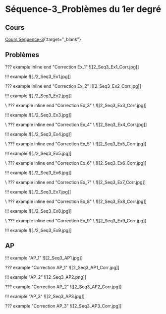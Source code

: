 # Séquence-3_Problèmes du 1er degré

## Cours

[Cours Sequence-3](./Seq3_Co.pdf){:target="_blank"}


## Problèmes

??? example inline end "Correction Ex_1"
    ![[2_Seq3_Ex1_Corr.jpg]]

!!! example
    ![[./2_Seq3_Ex1.jpg]]

??? example inline end "Correction Ex_2"
    ![[2_Seq3_Ex2_Corr.jpg]]

!!! example
    ![[./2_Seq3_Ex2.jpg]]

\ ??? example inline end "Correction Ex_3"
\    ![[2_Seq3_Ex3_Corr.jpg]]

!!! example
    ![[./2_Seq3_Ex3.jpg]]

\ ??? example inline end "Correction Ex_4"
\    ![[2_Seq3_Ex4_Corr.jpg]]

!!! example
    ![[./2_Seq3_Ex4.jpg]]

\ ??? example inline end "Correction Ex_5"
\   ![[2_Seq3_Ex5_Corr.jpg]]

!!! example
    ![[./2_Seq3_Ex5.jpg]]

\ ??? example inline end "Correction Ex_6"
\    ![[2_Seq3_Ex6_Corr.jpg]]

!!! example
    ![[./2_Seq3_Ex6.jpg]]


\ ??? example inline end "Correction Ex_7"
\    ![[2_Seq3_Ex7_Corr.jpg]]

!!! example
    ![[./2_Seq3_Ex7.jpg]]


\ ??? example inline end "Correction Ex_8"
\    ![[2_Seq3_Ex8_Corr.jpg]]

!!! example
    ![[./2_Seq3_Ex8.jpg]]


\ ??? example inline end "Correction Ex_9"
\    ![[2_Seq3_Ex9_Corr.jpg]]

!!! example
    ![[./2_Seq3_Ex9.jpg]]

## AP


!!! example "AP_1"
    ![[2_Seq3_AP1.jpg]] 

??? example "Correction AP_1"
    ![[2_Seq3_AP1_Corr.jpg]]

    
!!! example "AP_2"
    ![[2_Seq3_AP2.png]]   

??? example "Correction AP_2"
    ![[2_Seq3_AP2_Corr.jpg]]


!!! example "AP_3"
    ![[2_Seq3_AP3.jpg]]   

??? example "Correction AP_3"
    ![[2_Seq3_AP3_Corr.jpg]]
